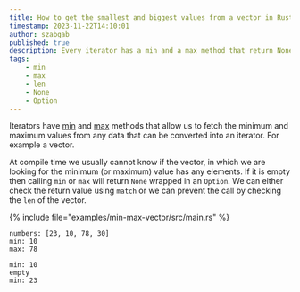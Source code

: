 ```yaml
---
title: How to get the smallest and biggest values from a vector in Rust?
timestamp: 2023-11-22T14:10:01
author: szabgab
published: true
description: Every iterator has a min and a max method that return None if the vector was empty.
tags:
    - min
    - max
    - len
    - None
    - Option
---
```



Iterators have [min](https://doc.rust-lang.org/std/iter/trait.Iterator.html#method.min) and [max](https://doc.rust-lang.org/std/iter/trait.Iterator.html#method.max)
methods that allow us to fetch the minimum and maximum values from any data that can be converted into an iterator. For example a vector.

At compile time we usually cannot know if the vector, in which we are looking for the minimum (or maximum) value has any elements.
If it is empty then calling `min` or `max` will return `None` wrapped in an `Option`. We can either check the return value using
`match` or we can prevent the call by checking the `len` of the vector.

{% include file="examples/min-max-vector/src/main.rs" %}


```
numbers: [23, 10, 78, 30]
min: 10
max: 78

min: 10
empty
min: 23
```
